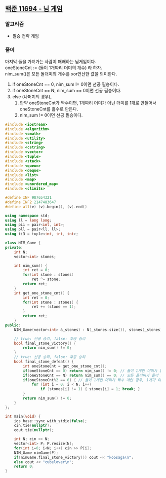 ## [백준 11694 - 님 게임](https://www.acmicpc.net/problem/11694)

### 알고리즘
- 필승 전략 게임

### 풀이
마지막 돌을 가져가는 사람이 패배하는 님게임이다.  
oneStoneCnt := (돌이 1개짜리 더미의 개수) 라 하자.  
nim_sum()은 모든 돌더미의 개수를 xor연산한 값을 의미한다.
1. if oneStoneCnt == 0, nim_sum != 0이면 선공 필승이다.
2. if oneStoneCnt == N, nim_sum == 0이면 선공 필승이다.
3. else (나머지의 경우),
   1. 만약 oneStoneCnt가 짝수이면, 1개짜리 더미가 아닌 더미를 1개로 만들어서 oneStoneCnt를 홀수로 만든다.
   2. nim_sum != 0이면 선공 필승이다.

```c++
#include <iostream>
#include <algorithm>
#include <cmath>
#include <utility>
#include <string>
#include <cstring>
#include <vector>
#include <tuple>
#include <stack>
#include <queue>
#include <deque>
#include <list>
#include <map>
#include <unordered_map>
#include <climits>

#define INF 987654321
#define INF2 2147483647
#define all(v) (v).begin(), (v).end()

using namespace std;
using ll = long long;
using pii = pair<int, int>;
using pll = pair<ll, ll>;
using ti3 = tuple<int, int, int>;

class NIM_Game {
private:
    int N;
    vector<int> stones;

    int nim_sum() {
        int ret = 0;
        for(int stone : stones)
            ret ^= stone;
        return ret;
    }
    int get_one_stone_cnt() {
        int ret = 0;
        for(int stone : stones) {
            ret += (stone == 1);
        }
        return ret;
    }
public:
    NIM_Game(vector<int> &_stones) : N(_stones.size()), stones(_stones) {}

    // true: 선공 승리, false: 후공 승리
    bool final_stone_victory() {
        return nim_sum() != 0;
    }
    // true: 선공 승리, false: 후공 승리
    bool final_stone_defeat() {
        int oneStoneCnt = get_one_stone_cnt();
        if(oneStoneCnt == 0) return nim_sum() != 0; // 돌이 1개인 더미가 없는 경우
        if(oneStoneCnt == N) return nim_sum() == 0; // 모든 돌더미가 돌이 1개인 더미인 경우
        if(oneStoneCnt%2 == 0) { // 돌이 1개인 더미가 짝수 개인 경우, 1개가 아닌 더미를 1개로 만들어서 oneStoneCnt를 홀수개로 만든다.
            for (int i = 0; i < N; i++)
                if (stones[i] != 1) { stones[i] = 1; break; }
        }
        return nim_sum() != 0;
    }
};

int main(void) {
    ios_base::sync_with_stdio(false);
    cin.tie(nullptr);
    cout.tie(nullptr);

    int N; cin >> N;
    vector<int> P; P.resize(N);
    for(int i=0; i<N; i++) cin >> P[i];
    NIM_Game nimGame(P);
    if(nimGame.final_stone_victory()) cout << "koosaga\n";
    else cout << "cubelover\n";
    return 0;
}
```